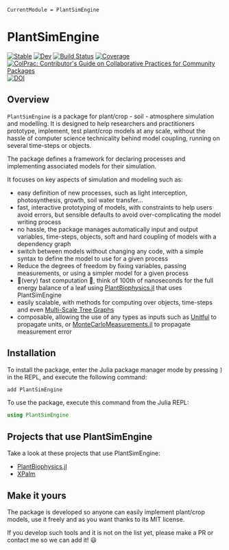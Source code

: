 ```@meta
CurrentModule = PlantSimEngine
```

# PlantSimEngine

[![Stable](https://img.shields.io/badge/docs-stable-blue.svg)](https://VEZY.github.io/PlantSimEngine.jl/stable)
[![Dev](https://img.shields.io/badge/docs-dev-blue.svg)](https://VEZY.github.io/PlantSimEngine.jl/dev)
[![Build Status](https://github.com/VEZY/PlantSimEngine.jl/actions/workflows/CI.yml/badge.svg?branch=main)](https://github.com/VEZY/PlantSimEngine.jl/actions/workflows/CI.yml?query=branch%3Amain)
[![Coverage](https://codecov.io/gh/VEZY/PlantSimEngine.jl/branch/main/graph/badge.svg)](https://codecov.io/gh/VEZY/PlantSimEngine.jl)
[![ColPrac: Contributor's Guide on Collaborative Practices for Community Packages](https://img.shields.io/badge/ColPrac-Contributor's%20Guide-blueviolet)](https://github.com/SciML/ColPrac)
[![DOI](https://zenodo.org/badge/571659510.svg)](https://zenodo.org/badge/latestdoi/571659510)

## Overview

`PlantSimEngine` is a package for plant/crop - soil - atmosphere simulation and modelling. It is designed to help researchers and practitioners prototype, implement, test plant/crop models at any scale, without the hassle of computer science technicality behind model coupling, running on several time-steps or objects.

The package defines a framework for declaring processes and implementing associated models for their simulation. 

It focuses on key aspects of simulation and modeling such as: 

- easy definition of new processes, such as light interception, photosynthesis, growth, soil water transfer...
- fast, interactive prototyping of models, with constraints to help users avoid errors, but sensible defaults to avoid over-complicating the model writing process
- no hassle, the package manages automatically input and output variables, time-steps, objects, soft and hard coupling of models with a dependency graph
- switch between models without changing any code, with a simple syntax to define the model to use for a given process
- Reduce the degrees of freedom by fixing variables, passing measurements, or using a simpler model for a given process
- 🚀(very) fast computation 🚀, think of 100th of nanoseconds for the full energy balance of a leaf using [PlantBiophysics.jl](https://github.com/VEZY/PlantBiophysics.jl) that uses PlantSimEngine
- easily scalable, with methods for computing over objects, time-steps and even [Multi-Scale Tree Graphs](https://github.com/VEZY/MultiScaleTreeGraph.jl)
- composable, allowing the use of any types as inputs such as [Unitful](https://github.com/PainterQubits/Unitful.jl) to propagate units, or [MonteCarloMeasurements.jl](https://github.com/baggepinnen/MonteCarloMeasurements.jl) to propagate measurement error

## Installation

To install the package, enter the Julia package manager mode by pressing `]` in the REPL, and execute the following command:

```julia
add PlantSimEngine
```

To use the package, execute this command from the Julia REPL:

```julia
using PlantSimEngine
```

## Projects that use PlantSimEngine

Take a look at these projects that use PlantSimEngine:

- [PlantBiophysics.jl](https://github.com/VEZY/PlantBiophysics.jl)
- [XPalm](https://github.com/PalmStudio/XPalm.jl)

## Make it yours 

The package is developed so anyone can easily implement plant/crop models, use it freely and as you want thanks to its MIT license. 

If you develop such tools and it is not on the list yet, please make a PR or contact me so we can add it! 😃